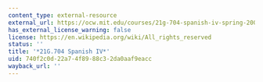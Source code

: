 ```yaml
---
content_type: external-resource
external_url: https://ocw.mit.edu/courses/21g-704-spanish-iv-spring-2005/
has_external_license_warning: false
license: https://en.wikipedia.org/wiki/All_rights_reserved
status: ''
title: '*21G.704 Spanish IV*'
uid: 740f2c0d-22a7-4f89-88c3-2da0aaf9eacc
wayback_url: ''
---
```

